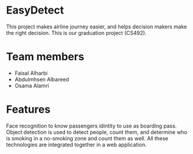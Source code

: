 # EasyDetect
This project makes airline journey easier, and helps decision makers make the right decision. This is our graduation project (CS492).

# Team members 
+ Faisal Alharbi
+ Abdulmhsen Albareed
+ Osama Alamri

# Features 
Face recognition to know passengers idintity to use as boarding pass.
Object detection is used to detect people, count them, and determine who is smoking in a no-smoking zone and count them as well.
All these technologies are integrated together in a web application.
